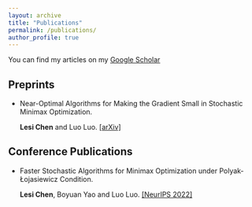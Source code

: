 ```yaml
---
layout: archive
title: "Publications"
permalink: /publications/
author_profile: true
---
```


You can find my articles on my [Google Scholar](https://scholar.google.com/citations?user=ynGzhugAAAAJ&hl=en&oi=ao)

## Preprints

* Near-Optimal Algorithms for Making the Gradient Small in Stochastic Minimax Optimization. 
 
  **Lesi Chen** and Luo Luo. [[arXiv]](https://arxiv.org/abs/2208.05925) 
  
  
 
  


## Conference Publications
* Faster Stochastic Algorithms for Minimax Optimization under Polyak-Łojasiewicz Condition.

  **Lesi Chen**, Boyuan Yao and Luo Luo. [[NeurIPS 2022]](https://luoluo-sds.github.io/paper/NIPS2022a.pdf) 
  
  

  
  
  
